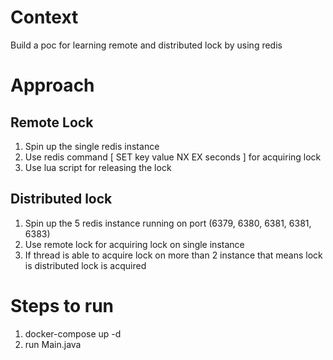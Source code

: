 # Context
Build a poc for learning remote and distributed lock by using redis

# Approach

## Remote Lock

1. Spin up the single redis instance
2. Use redis command [ SET key value NX EX seconds ] for acquiring lock
3. Use lua script for releasing the lock

## Distributed lock

1. Spin up the 5 redis instance running on port (6379, 6380, 6381, 6381, 6383)
2. Use remote lock for acquiring lock on single instance
3. If thread is able to acquire lock on more than 2 instance that means lock is distributed lock is acquired

# Steps to run
1. docker-compose up -d
2. run Main.java
